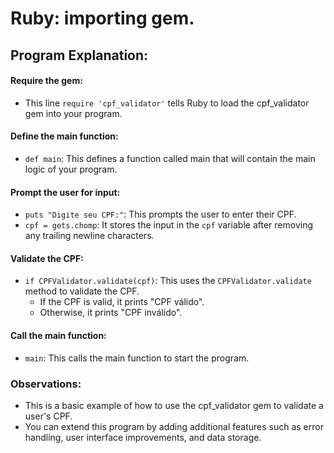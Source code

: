 # Ruby: importing gem.

## Program Explanation:

#### Require the gem:
- This line `require 'cpf_validator'` tells Ruby to load the cpf_validator gem into your program.

#### Define the main function:
- `def main`: This defines a function called main that will contain the main logic of your program.

#### Prompt the user for input:
- `puts "Digite seu CPF:"`: This prompts the user to enter their CPF.
- `cpf = gets.chomp`: It stores the input in the `cpf` variable after removing any trailing newline characters.

#### Validate the CPF:
- `if CPFValidator.validate(cpf)`: This uses the `CPFValidator.validate` method to validate the CPF.
  - If the CPF is valid, it prints "CPF válido".
  - Otherwise, it prints "CPF inválido".

#### Call the main function:
- `main`: This calls the main function to start the program.

### Observations:

- This is a basic example of how to use the cpf_validator gem to validate a user's CPF.
- You can extend this program by adding additional features such as error handling, user interface improvements, and data storage.
